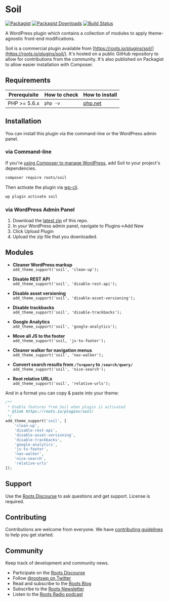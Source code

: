 # Soil
[![Packagist](https://img.shields.io/packagist/v/roots/soil.svg?style=flat-square)](https://packagist.org/packages/roots/soil)
[![Packagist Downloads](https://img.shields.io/packagist/dt/roots/soil.svg?style=flat-square)](https://packagist.org/packages/roots/soil)
[![Build Status](https://img.shields.io/travis/roots/soil.svg?style=flat-square)](https://travis-ci.org/roots/soil)

A WordPress plugin which contains a collection of modules to apply theme-agnostic front-end modifications.

Soil is a commercial plugin available from [https://roots.io/plugins/soil/](https://roots.io/plugins/soil/). It's hosted on a public GitHub repository to allow for contributions from the community. It's also published on Packagist to allow easier installation with Composer.

## Requirements

<table>
  <thead>
    <tr>
      <th>Prerequisite</th>
      <th>How to check</th>
      <th>How to install</th>
    </tr>
  </thead>
  <tbody>
    <tr>
      <td>PHP &gt;= 5.6.x</td>
      <td><code>php -v</code></td>
      <td>
        <a href="http://php.net/manual/en/install.php">php.net</a>
      </td>
    </tr>
  </tbody>
</table>

## Installation

You can install this plugin via the command-line or the WordPress admin panel.

### via Command-line

If you're [using Composer to manage WordPress](https://roots.io/using-composer-with-wordpress/), add Soil to your project's dependencies.

```sh
composer require roots/soil
```

Then activate the plugin via [wp-cli](http://wp-cli.org/commands/plugin/activate/).

```sh
wp plugin activate soil
```

### via WordPress Admin Panel

1. Download the [latest zip](https://github.com/roots/soil/releases/latest) of this repo.
2. In your WordPress admin panel, navigate to Plugins->Add New
3. Click Upload Plugin
4. Upload the zip file that you downloaded.

## Modules

* **Cleaner WordPress markup**<br>
  `add_theme_support('soil', 'clean-up');`

* **Disable REST API**<br>
  `add_theme_support('soil', 'disable-rest-api');`

* **Disable asset versioning**<br>
  `add_theme_support('soil', 'disable-asset-versioning');`

* **Disable trackbacks**<br>
  `add_theme_support('soil', 'disable-trackbacks');`

* **Google Analytics**<br>
  `add_theme_support('soil', 'google-analytics');`

* **Move all JS to the footer**<br>
  `add_theme_support('soil, 'js-to-footer');`

* **Cleaner walker for navigation menus**<br>
  `add_theme_support('soil', 'nav-walker');`

* **Convert search results from `/?s=query` to `/search/query/`**<br>
  `add_theme_support('soil', 'nice-search');`

* **Root relative URLs**<br>
  `add_theme_support('soil', 'relative-urls');`

And in a format you can copy & paste into your theme:
```php
/**
 * Enable features from Soil when plugin is activated
 * @link https://roots.io/plugins/soil/
 */
add_theme_support('soil', [
    'clean-up',
    'disable-rest-api',
    'disable-asset-versioning',
    'disable-trackbacks',
    'google-analytics',
    'js-to-footer',
    'nav-walker',
    'nice-search',
    'relative-urls'
]);
```

## Support

Use the [Roots Discourse](https://discourse.roots.io/) to ask questions and get support. License is required.

## Contributing

Contributions are welcome from everyone. We have [contributing guidelines](https://github.com/roots/guidelines/blob/master/CONTRIBUTING.md) to help you get started.

## Community

Keep track of development and community news.

* Participate on the [Roots Discourse](https://discourse.roots.io/)
* Follow [@rootswp on Twitter](https://twitter.com/rootswp)
* Read and subscribe to the [Roots Blog](https://roots.io/blog/)
* Subscribe to the [Roots Newsletter](https://roots.io/subscribe/)
* Listen to the [Roots Radio podcast](https://roots.io/podcast/)
